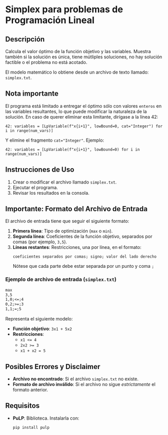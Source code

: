 # Simplex para problemas de Programación Lineal

## Descripción
Calcula el valor óptimo de la función objetivo y las variables. Muestra también si la solución es única, tiene mútliples soluciones, no hay solución factible o el problema no está acotado.

El modelo matemático lo obtiene desde un archivo de texto llamado: `simplex.txt`.

## Nota importante
El programa está limitado a entregar el  óptimo sólo con valores `enteros` en las variables resultantes, lo que puede modificar la naturaleza de la solución. En caso de querer eliminar esta limitante, dirígase a la línea 42:
  ```
  42: variables = [LpVariable(f"x{i+1}", lowBound=0, cat="Integer") for i in range(num_vars)]
  ```
Y elimine el fragmento `cat="Integer"`. Ejemplo:
   ```
  42: variables = [LpVariable(f"x{i+1}", lowBound=0) for i in range(num_vars)]
  ```

## Instrucciones de Uso
1. Crear o modificar el archivo llamado `simplex.txt`.
2. Ejecutar el programa.
3. Revisar los resultados en la consola.


## Importante: Formato del Archivo de Entrada
El archivo de entrada tiene que seguir el siguiente formato:

1. **Primera línea**: Tipo de optimización (`max` o `min`).
2. **Segunda línea**: Coeficientes de la función objetivo, separados por comas (por ejemplo, `3,5`).
3. **Líneas restantes**: Restricciones, una por línea, en el formato:
   ```
   coeficientes separados por comas; signo; valor del lado derecho
   ```
   Nótese que cada parte debe estar separada por un punto y coma `;`

### Ejemplo de archivo de entrada (`simplex.txt`)
```txt
max
3,5
1,0;<=;4
0,2;>=;3
1,1;=;5
```
Representa el siguiente modelo:
- **Función objetivo**: `3x1 + 5x2`
- **Restricciones**:
  - `x1 <= 4`
  - `2x2 >= 3`
  - `x1 + x2 = 5`


## Posibles Errores y Disclaimer
- **Archivo no encontrado**: Si el archivo `simplex.txt` no existe.
- **Formato de archivo inválido**: Si el archivo no sigue *estrictamente* el formato anterior.


## Requisitos
- **PuLP**: Biblioteca. Instalarla con:
  ```bash
  pip install pulp
  ```



